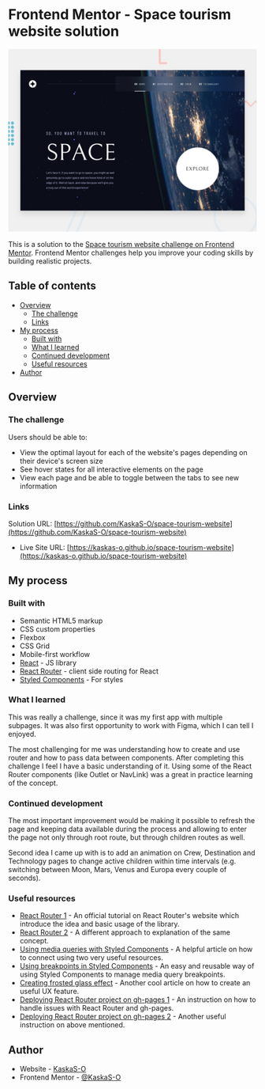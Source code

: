# Frontend Mentor - Space tourism website solution

![Design preview for the Space tourism website coding challenge](./preview.jpg)

This is a solution to the [Space tourism website challenge on Frontend Mentor](https://www.frontendmentor.io/challenges/space-tourism-multipage-website-gRWj1URZ3). Frontend Mentor challenges help you improve your coding skills by building realistic projects.

## Table of contents

- [Overview](#overview)
  - [The challenge](#the-challenge)
  - [Links](#links)
- [My process](#my-process)
  - [Built with](#built-with)
  - [What I learned](#what-i-learned)
  - [Continued development](#continued-development)
  - [Useful resources](#useful-resources)
- [Author](#author)

## Overview

### The challenge

Users should be able to:

- View the optimal layout for each of the website's pages depending on their device's screen size
- See hover states for all interactive elements on the page
- View each page and be able to toggle between the tabs to see new information

### Links

Solution URL: [https://github.com/KaskaS-O/space-tourism-website](https://github.com/KaskaS-O/space-tourism-website)

- Live Site URL: [https://kaskas-o.github.io/space-tourism-website](https://kaskas-o.github.io/space-tourism-website)

## My process

### Built with

- Semantic HTML5 markup
- CSS custom properties
- Flexbox
- CSS Grid
- Mobile-first workflow
- [React](https://reactjs.org/) - JS library
- [React Router](https://reactrouter.com/en/main) - client side routing for React
- [Styled Components](https://styled-components.com/) - For styles

### What I learned

This was really a challenge, since it was my first app with multiple subpages. It was also first opportunity to work with Figma, which I can tell I enjoyed.

The most challenging for me was understanding how to create and use router and how to pass data between components. After completing this challenge I feel I have a basic understanding of it. Using some of the React Router components (like Outlet or NavLink) was a great in practice learning of the concept.

### Continued development

The most important improvement would be making it possible to refresh the page and keeping data available during the process and allowing to enter the page not only through root route, but through children routes as well.

Second idea I came up with is to add an animation on Crew, Destination and Technology pages to change active children within time intervals (e.g. switching between Moon, Mars, Venus and Europa every couple of seconds).

### Useful resources

- [React Router 1](https://reactrouter.com/en/main/start/tutorial) - An official tutorial on React Router's website which introduce the idea and basic usage of the library.
- [React Router 2](https://www.digitalocean.com/community/tutorials/how-to-handle-routing-in-react-apps-with-react-router#step-2-adding-routes) - A different approach to explanation of the same concept.
- [Using media queries with Styled Components](https://www.mariokandut.com/how-to-use-media-queries-in-styled-components) - A helpful article on how to connect using two very useful resources.
- [Using breakpoints in Styled Components](ttps://dev.to/cagatayunal/how-to-use-css-media-query-breakpoint-in-styled-components-9of) - An easy and reusable way of using Styled Components to manage media query breakpoints.
- [Creating frosted glass effect](https://dev.to/khush2706/frosted-glass-effect-in-css-27p4) - Another cool article on how to create an useful UX feature.
- [Deploying React Router project on gh-pages 1](https://blog.logrocket.com/deploying-react-apps-github-pages/) - An instruction on how to handle issues with React Router and gh-pages.
- [Deploying React Router project on gh-pages 2](https://www.freecodecamp.org/news/deploy-a-react-app-to-github-pages/) - Another useful instruction on above mentioned.

## Author

- Website - [KaskaS-O](https://github.com/KaskaS-O)
- Frontend Mentor - [@KaskaS-O](https://www.frontendmentor.io/profile/KaskaS-O)
